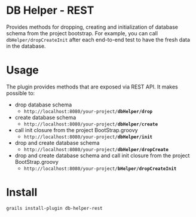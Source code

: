 DB Helper - REST
================

Provides methods for dropping, creating and initialization of database schema from the project bootstrap. For example, you can call `dbHelper/dropCreateInit` after each end-to-end test to have the fresh data in the database.

Usage
=====

The plugin provides methods that are exposed via REST API. It makes possible to:
* drop database schema
  * `http://localhost:8080/your-project/`<strong>`dbHelper/drop`</strong>
* create database schema
  * `http://localhost:8080/your-project/`<strong>`dbHelper/create`</strong>
* call init closure from the project BootStrap.groovy
  * `http://localhost:8080/your-project/`<strong>`dbHelper/init`</strong>
* drop and create database schema
  * `http://localhost:8080/your-project/`<strong>`dbHelper/dropCreate`</strong>
* drop and create database schema and call init closure from the project BootStrap.groovy
  * `http://localhost:8080/your-project/`<strong>`bHelper/dropCreateInit`</strong>

Install
=======

`grails install-plugin db-helper-rest`